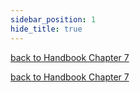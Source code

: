 ```yaml
---
sidebar_position: 1
hide_title: true
---
```


[back to Handbook Chapter 7](/docs/experiences-lessons-2020/Chapter-07/Introduction)


[back to Handbook Chapter 7](/docs/experiences-lessons-2020/Chapter-07/Introduction)
